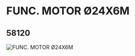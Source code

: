 # FUNC. MOTOR Ø24X6M
## 58120
![FUNC. MOTOR Ø24X6M](https://lc-www-live-s.legocdn.com/media/bricks/5/2/6012286.jpg)